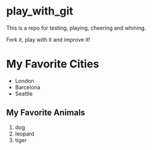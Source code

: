 # play_with_git

This is a repo for testing, playing, cheering and whining.

Fork it, play with it and improve it!

# My Favorite Cities

* London
* Barcelona
* Seattle

## My Favorite Animals

1. dog
1. leopard
1. tiger


